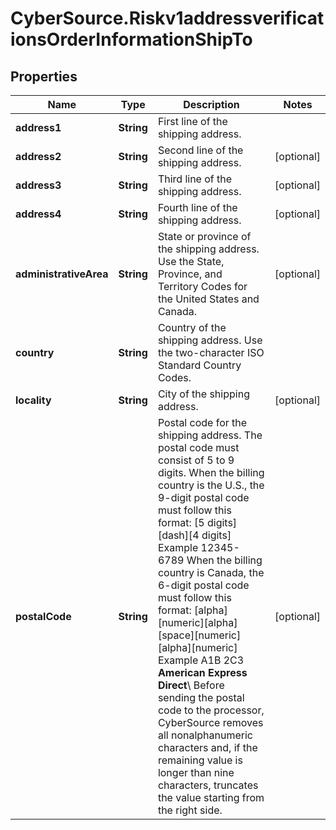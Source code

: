 # CyberSource.Riskv1addressverificationsOrderInformationShipTo

## Properties
Name | Type | Description | Notes
------------ | ------------- | ------------- | -------------
**address1** | **String** | First line of the shipping address. | 
**address2** | **String** | Second line of the shipping address. | [optional] 
**address3** | **String** | Third line of the shipping address. | [optional] 
**address4** | **String** | Fourth line of the shipping address. | [optional] 
**administrativeArea** | **String** | State or province of the shipping address. Use the State, Province, and Territory Codes for the United States and Canada.  | [optional] 
**country** | **String** | Country of the shipping address. Use the two-character ISO Standard Country Codes. | 
**locality** | **String** | City of the shipping address. | [optional] 
**postalCode** | **String** | Postal code for the shipping address. The postal code must consist of 5 to 9 digits.  When the billing country is the U.S., the 9-digit postal code must follow this format: [5 digits][dash][4 digits]  Example 12345-6789  When the billing country is Canada, the 6-digit postal code must follow this format: [alpha][numeric][alpha][space][numeric][alpha][numeric]  Example A1B 2C3  **American Express Direct**\\ Before sending the postal code to the processor, CyberSource removes all nonalphanumeric characters and, if the remaining value is longer than nine characters, truncates the value starting from the right side.  | [optional] 


